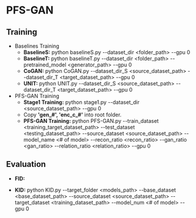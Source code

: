 # PFS-GAN
## Training
* Baselines Training
  * **BaselineS:** python baselineS.py --dataset_dir <folder_path> --gpu 0
  * **BaselineT:** python baselineT.py --dataset_dir <folder_path> --pretrained_model <generator_path> --gpu 0 
  * **CoGAN:** python CoGAN.py --dataset_dir_S <source_dataset_path> --dataset_dir_T <target_dataset_path> --gpu 0 
  * **UNIT:** python UNIT.py --dataset_dir_S <source_dataset_path> --dataset_dir_T <target_dataset_path> --gpu 0 
* PFS-GAN Training
  * **Stage1 Training:** python stage1.py --dataset_dir <source_dataset_path> --gpu 0 
  * Copy **'gen_#', 'enc_c_#'** into root folder.
  * **PFS-GAN Training:** python PFS-GAN.py --train_dataset <training_target_dataset_path> --test_dataset <testing_dataset_path> --source_dataset <source_dataset_path> --model_name <# of model> --recon_ratio <recon_ratio> --gan_ratio <gan_ratio> --relation_ratio <relation_ratio> --gpu 0
  
## Evaluation
* **FID:** 

* **KID:** python KID.py --target_folder <models_path> --base_dataset <base_dataset_path> --source_dataset <source_dataset_path> --target_dataset <training_dataset_path> --model_num <# of model> --gpu 0

